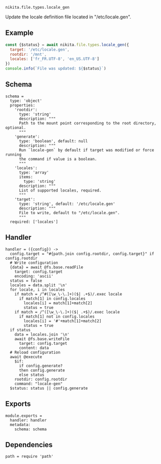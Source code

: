 
`nikita.file.types.locale_gen`

Update the locale definition file located in "/etc/locale.gen".

## Example

```js
const {$status} = await nikita.file.types.locale_gen({
  target: '/etc/locale.gen',
  rootdir: '/mnt',
  locales: ['fr_FR.UTF-8', 'en_US.UTF-8']
})
console.info(`File was updated: ${$status}`)
```

## Schema

    schema =
      type: 'object'
      properties:
        'rootdir':
          type: 'string'
          description: """
          Path to the mount point corresponding to the root directory, optional.
          """
        'generate':
          type: 'boolean', default: null
          description: """
          Run `locale-gen` by default if target was modified or force running
          the command if value is a boolean.
          """
        'locales':
          type: 'array'
          items:
            type: 'string'
          description: """
          List of supported locales, required.
          """
        'target':
          type: 'string', default: '/etc/locale.gen'
          description: """
          File to write, default to "/etc/locale.gen".
          """
      required: ['locales']

## Handler

    handler = ({config}) ->
      config.target = "#{path.join config.rootdir, config.target}" if config.rootdir
      # Write configuration
      {data} = await @fs.base.readFile
        target: config.target
        encoding: 'ascii'
      status = false
      locales = data.split '\n'
      for locale, i in locales
        if match = /^#([\w_\-\.]+)($| .+$)/.exec locale
          if match[1] in config.locales
            locales[i] = match[1]+match[2]
            status = true
        if match = /^([\w_\-\.]+)($| .+$)/.exec locale
          if match[1] not in config.locales
            locales[i] = '#'+match[1]+match[2]
            status = true
      if status
        data = locales.join '\n'
        await @fs.base.writeFile
          target: config.target
          content: data
      # Reload configuration
      await @execute
        $if:
          if config.generate?
          then config.generate
          else status
        rootdir: config.rootdir
        command: "locale-gen"
      $status: status || config.generate

## Exports

    module.exports =
      handler: handler
      metadata:
        schema: schema

## Dependencies

    path = require 'path'
